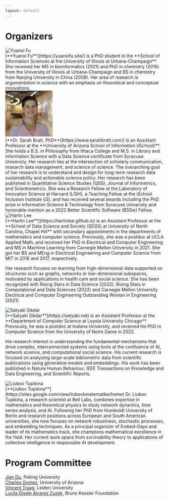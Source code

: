 ```yaml
---
layout: default
---
```


# Organizers

<div class='orgWrapper'>
<img src="https://ischool.illinois.edu/sites/default/files/styles/large_square/public/images/YuanxiFu.jpg?itok=pV359inZ" alt="Yuanxi Fu" width="150" />
<div class='bioWrapper'>
[**Yuanxi Fu**](https://yuanxifu.site/) is a PhD student in the **School of Information Sciences at the University of Illinois at Urbana-Champaign**. She received her MS in bioinformatics (2021) and PhD in chemistry (2015) from the University of Illinois at Urbana-Champaign and BS in chemistry from Nanjing University in China (2008). Her area of research is argumentation in science with an emphasis on theoretical and conceptual innovations. 
</div>
</div>

<div class='orgWrapper'>
 <img src="assets/images/profile_Sarah_Bratt.jpg" alt="Sarah Bratt" width="150" />
<div class='bioWrapper'>
[**Dr. Sarah Bratt, PhD**](https://www.sarahbratt.com/) is an Assistant Professor at the **University of Arizona School of Information (iSchool)**. She holds a B.S. in Philosophy from Ithaca College and M.S. in Library and Information Science with a Data Science certificate from Syracuse University. Her research lies at the intersection of scholarly communication, research data management, and science of science. The overarching goal of her research is to understand and design for long-term research data sustainability and actionable science policy. Her research has been published in Quantitative Science Studies (QSS), Journal of Informetrics, and Scientometrics. She was a Research Fellow at the Laboratory of Innovation Science at Harvard (LISH), a Teaching Fellow at the iSchool Inclusion Institute (i3), and has received several awards including the PhD prize in Information Science & Technology from Syracuse University and honorable mention as a 2022 Better Scientific Software (BSSw) Fellow.   
</div>
</div>

<div class='orgWrapper'>
<img src="https://harlinlee.github.io/headshot-new.jpg" alt="Harlin Lee" width="150" />
<div class='bioWrapper'>
[**Harlin Lee**](https://harlinlee.github.io) is an Assistant Professor at the **School of Data Science and Society (SDSS) at University of North Carolina, Chapel Hill** with secondary appointments in the departments of mathematics and computer science. Previously, she was a postdoc at UCLA Applied Math, and received her PhD in Electrical and Computer Engineering and MS in Machine Learning from Carnegie Mellon University in 2021. She got her BS and MEng in Electrical Engineering and Computer Science from MIT in 2016 and 2017, respectively.

Her research focuses on learning from high-dimensional data supported on structures such as graphs, networks or low-dimensional subspaces, motivated by applications in health care and social science. She has been recognized with Rising Stars in Data Science (2022), Rising Stars in Computational and Data Sciences (2022) and Carnegie Mellon University Electrical and Computer Engineering Outstanding Woman in Engineering (2021).
</div>
</div>

<div class='orgWrapper'>
<img src="https://satyaki.net/assets/img/satyaki-2024-bw.png?99354ab98eebf8097912c4ac3bc23a48" alt="Satyaki Sikdar" width="150" />
<div class='bioWrapper'>
[**Satyaki Sikdar**](https://satyaki.net) is an Assistant Professor at the **Department of Computer Science at Loyola University Chicago**. Previously, he was a postdoc at Indiana University, and received his PhD in Computer Science from the University of Notre Dame in 2022.

His research interest is understanding the fundamental mechanisms that drive complex, interconnected systems using tools at the confluence of AI, network science, and computational social science. His current research is focused on analyzing large-scale bibliometric data from scientific publications using generative models and embeddings. His work has been published in Nature Human Behaviour, IEEE Transactions on Knowledge and Data Engineering, and Scientific Reports.
</div>
</div>

<div class='orgWrapper'>
<img src="https://embedded-days.bunka.ai/team/liubov-tupikina.png" alt="Liubov Tupikina" width="150" />
<div class='bioWrapper'>
[**Liubov Tupikina**](https://sites.google.com/view/liubovkmatematike/home) Dr. Liubov Tupikina, a research scientist at Bell Labs, combines expertise in mathematics and theoretical physics to study network dynamics, time series analysis, and AI. Following her PhD from Humboldt University of Berlin and research positions across European and South American universities, she now focuses on network robustness, stochastic processes, and embedding techniques. As a principal organizer of Embed-Days and leader of its mathematics track, she champions mathematical excellence in the field. Her current work spans from survivability theory to applications of collective intelligence in responsible AI development. 
</div>
</div>

# Program Committee
[Jian Du](https://www.nihds.pku.edu.cn/en/info/1027/1024.htm), Peking University  
[Charles Gomez](https://sociology.arizona.edu/person/charles-gomez), University of Arizona  
[Vincent Traag](https://www.traag.net), Leiden University  
[Lucila Gisele Alvarez Zuzek](https://scholar.google.com.ar/citations?user=CgrQ6asAAAAJ&hl=es), Bruno Kessler Foundation  

